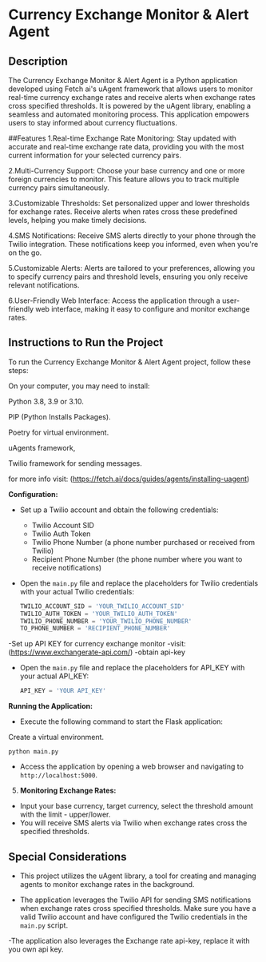 # Currency Exchange Monitor & Alert Agent


## Description

The Currency Exchange Monitor & Alert Agent is a Python application developed using Fetch ai's uAgent framework that allows users to monitor real-time currency exchange rates and receive alerts when exchange rates cross specified thresholds. 
It is powered by the uAgent library, enabling a seamless and automated monitoring process. 
This application empowers users to stay informed about currency fluctuations.

##Features
1.Real-time Exchange Rate Monitoring: Stay updated with accurate and real-time exchange rate data, providing you with the most current information for your selected currency pairs.

2.Multi-Currency Support: Choose your base currency and one or more foreign currencies to monitor. This feature allows you to track multiple currency pairs simultaneously.

3.Customizable Thresholds: Set personalized upper and lower thresholds for exchange rates. Receive alerts when rates cross these predefined levels, helping you make timely decisions.

4.SMS Notifications: Receive SMS alerts directly to your phone through the Twilio integration. These notifications keep you informed, even when you're on the go.

5.Customizable Alerts: Alerts are tailored to your preferences, allowing you to specify currency pairs and threshold levels, ensuring you only receive relevant notifications.

6.User-Friendly Web Interface: Access the application through a user-friendly web interface, making it easy to configure and monitor exchange rates.

## Instructions to Run the Project

To run the Currency Exchange Monitor & Alert Agent project, follow these steps:

On your computer, you may need to install:

Python 3.8, 3.9 or 3.10.

PIP (Python Installs Packages).

Poetry for virtual environment.

uAgents framework,

Twilio framework for sending messages.

for more info visit: (https://fetch.ai/docs/guides/agents/installing-uagent)

**Configuration:**

- Set up a Twilio account and obtain the following credentials:
  - Twilio Account SID
  - Twilio Auth Token
  - Twilio Phone Number (a phone number purchased or received from Twilio)
  - Recipient Phone Number (the phone number where you want to receive notifications)

- Open the `main.py` file and replace the placeholders for Twilio credentials with your actual Twilio credentials:

  ```python
  TWILIO_ACCOUNT_SID = 'YOUR_TWILIO_ACCOUNT_SID'
  TWILIO_AUTH_TOKEN = 'YOUR_TWILIO_AUTH_TOKEN'
  TWILIO_PHONE_NUMBER = 'YOUR_TWILIO_PHONE_NUMBER'
  TO_PHONE_NUMBER = 'RECIPIENT_PHONE_NUMBER'
  ```

-Set up API KEY for currency exchange monitor
 -visit: (https://www.exchangerate-api.com/) 
 -obtain api-key

- Open the `main.py` file and replace the placeholders for API_KEY with your actual API_KEY:

  ```python
  API_KEY = 'YOUR API_KEY'
  ```


**Running the Application:**

- Execute the following command to start the Flask application:

Create a virtual environment.

  ```
  python main.py
  ```

- Access the application by opening a web browser and navigating to `http://localhost:5000`.

5. **Monitoring Exchange Rates:**

- Input your base currency, target currency, select the threshold amount with the limit - upper/lower.
- You will receive SMS alerts via Twilio when exchange rates cross the specified thresholds.

## Special Considerations

- This project utilizes the uAgent library, a tool for creating and managing agents to monitor exchange rates in the background.

- The application leverages the Twilio API for sending SMS notifications when exchange rates cross specified thresholds. Make sure you have a valid Twilio account and have configured the Twilio credentials in the `main.py` script.

-The application also leverages the Exchange rate api-key, replace it with you own api key.